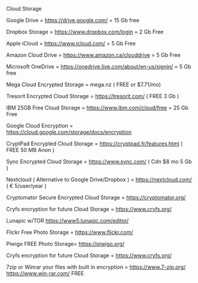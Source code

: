 Cloud Storage

Google Drive = https://drive.google.com/ = 15 Gb free

Dropbox Storage = https://www.dropbox.com/login = 2 Gb Free

Apple iCloud = https://www.icloud.com/ = 5 Gb Free

Amazon Cloud Drive = https://www.amazon.ca/clouddrive = 5 Gb Free

Microsoft OneDrive = https://onedrive.live.com/about/en-us/signin/ = 5 Gb free

Mega Cloud Encrypted Storage = mega.nz ( FREE or $7.71/mo)

Tresorit Encrypted Cloud Storage = https://tresorit.com/ ( FREE 3 Gb )

IBM 25GB Free Cloud Storage = https://www.ibm.com/cloud/free = 25 Gb Free

Google Cloud Encryption = https://cloud.google.com/storage/docs/encryption

CryptPad Encrypted Cloud Storage = https://cryptpad.fr/features.html ( FREE 50 MB Anon )

Sync Encrypted Cloud Storage = https://www.sync.com/ ( Cdn $8 mo 5 Gb )

Nextcloud ( Alternative to Google Drive/Dropbox ) = https://nextcloud.com/ ( € 5/user/year )

Cryptomator Secure Encrypted Cloud Storage = https://cryptomator.org/

Cryfs encryption for future Cloud Storage = https://www.cryfs.org/

Lunapic w/TOR https://www5.lunapic.com/editor/

Flickr Free Photo Storage = https://www.flickr.com/

Piwigo FREE Photo Storage= https://piwigo.org/

Cryfs encryption for future Cloud Storage = https://www.cryfs.org/

7zip or Winrar your files with built in encryption = https://www.7-zip.org/ https://www.win-rar.com/ FREE
